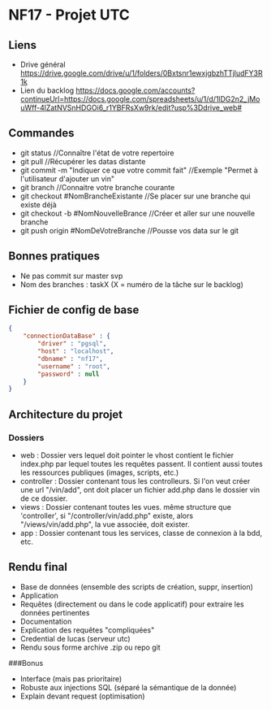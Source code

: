 # NF17 - Projet UTC

## Liens

* Drive général https://drive.google.com/drive/u/1/folders/0Bxtsnr1ewxjgbzhTTjludFY3R1k
* Lien du backlog https://docs.google.com/accounts?continueUrl=https://docs.google.com/spreadsheets/u/1/d/1lDG2n2_jMouWff-4lZatNVSnHDGOi6_r1YBFRsXw9rk/edit?usp%3Ddrive_web#

## Commandes
* git status //Connaître l'état de votre repertoire
* git pull //Récupérer les datas distante
* git commit -m "Indiquer ce que votre commit fait" //Exemple "Permet à l'utilisateur d'ajouter un vin"
* git branch //Connaitre votre branche courante
* git checkout #NomBrancheExistante //Se placer sur une branche qui existe déjà
* git checkout -b #NomNouvelleBrance //Créer et aller sur une nouvelle branche
* git push origin #NomDeVotreBranche //Pousse vos data sur le git

## Bonnes pratiques
* Ne pas commit sur master svp
* Nom des branches : taskX (X = numéro de la tâche sur le backlog)

## Fichier de config de base
```json
{
    "connectionDataBase" : {
        "driver" : "pgsql",
        "host" : "localhost",
        "dbname" : "nf17",
        "username" : "root",
        "password" : null
    }
}
```
## Architecture du projet

### Dossiers
- web : Dossier vers lequel doit pointer le vhost contient le fichier index.php par lequel toutes les requêtes passent. Il contient aussi toutes les ressources publiques (images, scripts, etc.)
- controller : Dossier contenant tous les controlleurs. Si l'on veut créer une url "/vin/add", ont doit placer un fichier add.php dans le dossier vin de ce dossier.
- views : Dossier contenant toutes les vues. même structure que 'controller', si "/controller/vin/add.php" existe, alors "/views/vin/add.php", la vue associée, doit exister.
- app : Dossier contenant tous les services, classe de connexion à la bdd, etc.

## Rendu final
- Base de données (ensemble des scripts de création, suppr, insertion)
- Application
- Requêtes (directement ou dans le code applicatif) pour extraire les données pertinentes
- Documentation
- Explication des requêtes "compliquées"
- Credential de lucas (serveur utc)
- Rendu sous forme archive .zip ou repo git

###Bonus
- Interface (mais pas prioritaire)
- Robuste aux injections SQL (séparé la sémantique de la donnée)
- Explain devant request (optimisation)


